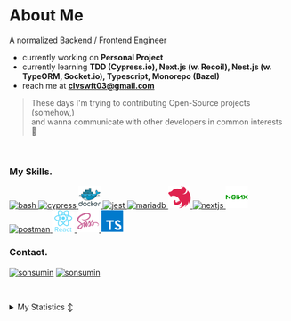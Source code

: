 # About Me

A normalized Backend / Frontend Engineer

- currently working on **Personal Project**
- currently learning **TDD (Cypress.io), Next.js (w. Recoil), Nest.js (w. TypeORM, Socket.io), Typescript, Monorepo (Bazel)**
- reach me at **clvswft03@gmail.com**

> These days I'm trying to contributing Open-Source projects (somehow,)\
> and wanna communicate with other developers in common interests 💬

&nbsp;

<h3 align="left">My Skills.</h3>
<p align="left"> <a href="https://www.gnu.org/software/bash/" target="_blank" rel="noreferrer"> <img src="https://www.vectorlogo.zone/logos/gnu_bash/gnu_bash-icon.svg" alt="bash" width="40" height="40"/> </a> <a href="https://www.cypress.io" target="_blank" rel="noreferrer"> <img src="https://raw.githubusercontent.com/simple-icons/simple-icons/6e46ec1fc23b60c8fd0d2f2ff46db82e16dbd75f/icons/cypress.svg" alt="cypress" width="40" height="40"/> </a> <a href="https://www.docker.com/" target="_blank" rel="noreferrer"> <img src="https://raw.githubusercontent.com/devicons/devicon/master/icons/docker/docker-original-wordmark.svg" alt="docker" width="40" height="40"/> </a> <a href="https://jestjs.io" target="_blank" rel="noreferrer"> <img src="https://www.vectorlogo.zone/logos/jestjsio/jestjsio-icon.svg" alt="jest" width="40" height="40"/> </a> <a href="https://mariadb.org/" target="_blank" rel="noreferrer"> <img src="https://www.vectorlogo.zone/logos/mariadb/mariadb-icon.svg" alt="mariadb" width="40" height="40"/> </a> <a href="https://nestjs.com/" target="_blank" rel="noreferrer"> <img src="https://raw.githubusercontent.com/devicons/devicon/master/icons/nestjs/nestjs-plain.svg" alt="nestjs" width="40" height="40"/> </a> <a href="https://nextjs.org/" target="_blank" rel="noreferrer"> <img src="https://cdn.worldvectorlogo.com/logos/nextjs-2.svg" alt="nextjs" width="40" height="40"/> </a> <a href="https://www.nginx.com" target="_blank" rel="noreferrer"> <img src="https://raw.githubusercontent.com/devicons/devicon/master/icons/nginx/nginx-original.svg" alt="nginx" width="40" height="40"/> </a> <a href="https://postman.com" target="_blank" rel="noreferrer"> <img src="https://www.vectorlogo.zone/logos/getpostman/getpostman-icon.svg" alt="postman" width="40" height="40"/> </a> <a href="https://reactjs.org/" target="_blank" rel="noreferrer"> <img src="https://raw.githubusercontent.com/devicons/devicon/master/icons/react/react-original-wordmark.svg" alt="react" width="40" height="40"/> </a> <a href="https://sass-lang.com" target="_blank" rel="noreferrer"> <img src="https://raw.githubusercontent.com/devicons/devicon/master/icons/sass/sass-original.svg" alt="sass" width="40" height="40"/> </a> <a href="https://www.typescriptlang.org/" target="_blank" rel="noreferrer"> <img src="https://raw.githubusercontent.com/devicons/devicon/master/icons/typescript/typescript-original.svg" alt="typescript" width="40" height="40"/> </a> </p>

<h3 align="left">Contact.</h3>
<p align="left"> <a href="https://linkedin.com/in/sonsumin" target="blank"><img align="center" src="https://raw.githubusercontent.com/rahuldkjain/github-profile-readme-generator/master/src/images/icons/Social/github.svg" alt="sonsumin" height="30" width="40" /></a> <a href="https://linkedin.com/in/sonsumin" target="blank"><img align="center" src="https://raw.githubusercontent.com/rahuldkjain/github-profile-readme-generator/master/src/images/icons/Social/linked-in-alt.svg" alt="sonsumin" height="30" width="40" /></a>
</p>

&nbsp;

<details>
 <summary>My Statistics ↕️</summary>

<!--START_SECTION:waka-->
![Code Time](http://img.shields.io/badge/Code%20Time-1%2C840%20hrs%2051%20mins-blue)

![Profile Views](http://img.shields.io/badge/Profile%20Views-0-blue)

**🐱 My GitHub Data** 

> 📦 12.9 MB Used in GitHub's Storage 
 > 
> 💼 Opted to Hire
 > 
> 📜 546 Public Repositories 
 > 
> 🔑 154 Private Repositories 
 > 
**I'm a Night 🦉** 

```text
🌞 Morning                3430 commits        ██░░░░░░░░░░░░░░░░░░░░░░░   07.42 % 
🌆 Daytime                16363 commits       █████████░░░░░░░░░░░░░░░░   35.40 % 
🌃 Evening                17188 commits       █████████░░░░░░░░░░░░░░░░   37.18 % 
🌙 Night                  9244 commits        █████░░░░░░░░░░░░░░░░░░░░   20.00 % 
```
📅 **I'm Most Productive on Monday** 

```text
Monday                   8464 commits        █████░░░░░░░░░░░░░░░░░░░░   18.31 % 
Tuesday                  7911 commits        ████░░░░░░░░░░░░░░░░░░░░░   17.11 % 
Wednesday                6920 commits        ████░░░░░░░░░░░░░░░░░░░░░   14.97 % 
Thursday                 7014 commits        ████░░░░░░░░░░░░░░░░░░░░░   15.17 % 
Friday                   7029 commits        ████░░░░░░░░░░░░░░░░░░░░░   15.21 % 
Saturday                 4120 commits        ██░░░░░░░░░░░░░░░░░░░░░░░   08.91 % 
Sunday                   4767 commits        ███░░░░░░░░░░░░░░░░░░░░░░   10.31 % 
```


📊 **This Week I Spent My Time On** 

```text
🕑︎ Time Zone: Asia/Seoul

💬 Programming Languages: 
Nix                      5 hrs 22 mins       ████████████░░░░░░░░░░░░░   46.33 % 
AutoHotkey               1 hr 48 mins        ████░░░░░░░░░░░░░░░░░░░░░   15.60 % 
PowerShell               1 hr 34 mins        ███░░░░░░░░░░░░░░░░░░░░░░   13.55 % 
YAML                     1 hr 9 mins         ███░░░░░░░░░░░░░░░░░░░░░░   10.03 % 
JSON                     45 mins             ██░░░░░░░░░░░░░░░░░░░░░░░   06.50 % 

🔥 Editors: 
Neovim                   7 hrs 18 mins       ████████████████░░░░░░░░░   63.02 % 
VS Code                  3 hrs 49 mins       ████████░░░░░░░░░░░░░░░░░   32.93 % 
Unknown Editor           28 mins             █░░░░░░░░░░░░░░░░░░░░░░░░   04.05 % 

💻 Operating System: 
Mac                      5 hrs 54 mins       █████████████░░░░░░░░░░░░   50.91 % 
Windows                  5 hrs 41 mins       ████████████░░░░░░░░░░░░░   49.09 % 
```

**I Mostly Code in TypeScript** 

```text
Python                   27 repos            █████░░░░░░░░░░░░░░░░░░░░   19.15 % 
Shell                    13 repos            ██░░░░░░░░░░░░░░░░░░░░░░░   09.22 % 
Nix                      6 repos             █░░░░░░░░░░░░░░░░░░░░░░░░   04.26 % 
Lua                      2 repos             ░░░░░░░░░░░░░░░░░░░░░░░░░   01.42 % 
AutoHotkey               1 repo              ░░░░░░░░░░░░░░░░░░░░░░░░░   00.71 % 
```



**Timeline**

![Lines of Code chart](https://raw.githubusercontent.com/testfailed/testfailed/main/assets/bar_graph.png)


 Last Updated on 13/06/2024 19:44:13 UTC
<!--END_SECTION:waka-->
</details>
